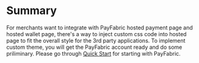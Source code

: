 # Summary
For merchants want to integrate with PayFabric hosted payment page and hosted wallet page, there's a way to inject custom css code into hosted page to fit the overall style for the 3rd party applications. To implement custom theme, you will get the PayFabric account ready and do some priliminary. Please go through [Quick Start](https://github.com/PayFabric/API-Samples/wiki/Quick-Start) for starting with PayFabric.
